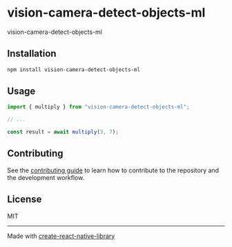 # vision-camera-detect-objects-ml
vision-camera-detect-objects-ml
## Installation

```sh
npm install vision-camera-detect-objects-ml
```

## Usage

```js
import { multiply } from "vision-camera-detect-objects-ml";

// ...

const result = await multiply(3, 7);
```

## Contributing

See the [contributing guide](CONTRIBUTING.md) to learn how to contribute to the repository and the development workflow.

## License

MIT

---

Made with [create-react-native-library](https://github.com/callstack/react-native-builder-bob)
